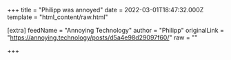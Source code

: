 
+++
title = "Philipp was annoyed"
date = 2022-03-01T18:47:32.000Z
template = "html_content/raw.html"

[extra]
feedName = "Annoying Technology"
author = "Philipp"
originalLink = "https://annoying.technology/posts/d5a4e98d29097f60/"
raw = ""

+++

